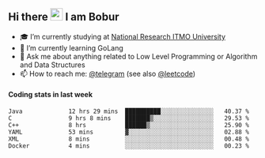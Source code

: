 ## Hi there <img src="https://media.giphy.com/media/hvRJCLFzcasrR4ia7z/giphy.gif" width="25px" height="25px"> I am Bobur

- :mortar_board: I’m currently studying at [National Research ITMO University](https://itmo.ru/)
- :seedling: I’m currently learning GoLang
- :speech_balloon: Ask me about anything related to Low Level Programming or Algorithm and Data Structures
- :mailbox: How to reach me: [@telegram](https://t.me/octoant) (see also [@leetcode](https://leetcode.com/octoant/))    

#### Coding stats in last week

<!--START_SECTION:waka-->

```text
Java             12 hrs 29 mins  ██████████░░░░░░░░░░░░░░░   40.37 %
C                9 hrs 8 mins    ███████▒░░░░░░░░░░░░░░░░░   29.53 %
C++              8 hrs           ██████▒░░░░░░░░░░░░░░░░░░   25.90 %
YAML             53 mins         ▓░░░░░░░░░░░░░░░░░░░░░░░░   02.88 %
XML              8 mins          ░░░░░░░░░░░░░░░░░░░░░░░░░   00.48 %
Docker           4 mins          ░░░░░░░░░░░░░░░░░░░░░░░░░   00.23 %
```

<!--END_SECTION:waka-->
